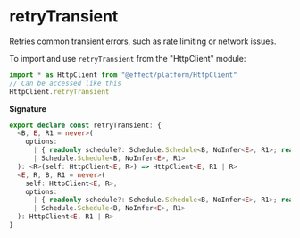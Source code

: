 # retryTransient

Retries common transient errors, such as rate limiting or network issues.

To import and use `retryTransient` from the "HttpClient" module:

```ts
import * as HttpClient from "@effect/platform/HttpClient"
// Can be accessed like this
HttpClient.retryTransient
```

**Signature**

```ts
export declare const retryTransient: {
  <B, E, R1 = never>(
    options:
      | { readonly schedule?: Schedule.Schedule<B, NoInfer<E>, R1>; readonly times?: number }
      | Schedule.Schedule<B, NoInfer<E>, R1>
  ): <R>(self: HttpClient<E, R>) => HttpClient<E, R1 | R>
  <E, R, B, R1 = never>(
    self: HttpClient<E, R>,
    options:
      | { readonly schedule?: Schedule.Schedule<B, NoInfer<E>, R1>; readonly times?: number }
      | Schedule.Schedule<B, NoInfer<E>, R1>
  ): HttpClient<E, R1 | R>
}
```
